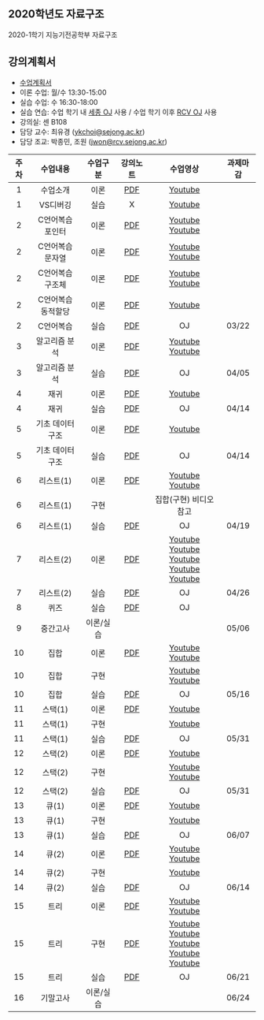 
## 2020학년도 자료구조
2020-1학기 지능기전공학부 자료구조 

## 강의계획서
- [수업계획서](https://github.com/sejongresearch/2020.Spring.DataStructure/blob/master/%E1%84%80%E1%85%A1%E1%86%BC%E1%84%8B%E1%85%B4%E1%84%80%E1%85%A8%E1%84%92%E1%85%AC%E1%86%A8%E1%84%89%E1%85%A5.pdf)
- 이론 수업: 월/수 13:30-15:00 
- 실습 수업: 수 16:30-18:00
- 실습 연습: 수업 학기 내 [세종 OJ](https://oj.sejong.ac.kr/) 사용 / 수업 학기 이후 [RCV OJ](http://server.rcv.sejong.ac.kr/) 사용 
- 강의실: 센 B108
- 담당 교수: 최유경 (ykchoi@sejong.ac.kr)
- 담당 조교: 박종민, 조원 (jwon@rcv.sejong.ac.kr)

| 주차 | 수업내용 | 수업구분 |  강의노트 | 수업영상 | 과제마감 |
|:---:|:---:|:---:|:---:|:---:|:---:|
| 1 |  수업소개 | 이론 |[PDF](https://github.com/sejongresearch/2020.Spring.DataStructure/blob/master/LectureNote/%E1%84%8C%E1%85%A1%E1%84%85%E1%85%AD%E1%84%80%E1%85%AE%E1%84%8C%E1%85%A9_Intro_0315.pdf)| [Youtube](https://youtu.be/O5jodXjR084) |  |
| 1 | VS디버깅 | 실습 | X | [Youtube](https://youtu.be/7Ong15zyNjk) |  |
| 2 | C언어복습 <br> 포인터 | 이론 | [PDF](https://github.com/sejongresearch/2020.Spring.DataStructure/blob/master/LectureNote/9%E1%84%8C%E1%85%A1%E1%86%BC%20%E1%84%91%E1%85%A9%E1%84%8B%E1%85%B5%E1%86%AB%E1%84%90%E1%85%A5(%E1%84%8E%E1%85%AC%E1%84%8B%E1%85%B2%E1%84%80%E1%85%A7%E1%86%BC).pdf) | [Youtube](https://youtu.be/f69fB5dhHdQ) <br> [Youtube](https://youtu.be/fMJpcjrYHd0) |  |
| 2 | C언어복습 <br> 문자열 | 이론 | [PDF](https://github.com/sejongresearch/2020.Spring.DataStructure/blob/master/LectureNote/10%E1%84%8C%E1%85%A1%E1%86%BC%E1%84%86%E1%85%AE%E1%86%AB%E1%84%8C%E1%85%A1%E1%84%8B%E1%85%A7%E1%86%AF(%E1%84%8E%E1%85%AC%E1%84%8B%E1%85%B2%E1%84%80%E1%85%A7%E1%86%BC).pdf) | [Youtube](https://youtu.be/CkilrQQPvnY) <br> [Youtube](https://youtu.be/Sc0bQnRqnJs) |  |
| 2 | C언어복습 <br> 구조체 | 이론 | [PDF](https://github.com/sejongresearch/2020.Spring.DataStructure/blob/master/LectureNote/11%E1%84%8C%E1%85%A1%E1%86%BC%20%E1%84%80%E1%85%AE%E1%84%8C%E1%85%A9%E1%84%8E%E1%85%A6-20191014.pdf) | [Youtube](https://youtu.be/qpn1rlvN_jY) <br> [Youtube](https://youtu.be/21dmXKGGep8) |  |
| 2 | C언어복습 <br> 동적할당 | 이론 | [PDF](https://github.com/sejongresearch/2020.Spring.DataStructure/blob/master/LectureNote/12%EC%9E%A5%20%EB%8F%99%EC%A0%81%ED%95%A0%EB%8B%B9.pdf) | [Youtube](https://youtu.be/MZ46hNAs4bs) |  |
| 2 | C언어복습 | 실습 | [PDF](https://www.dropbox.com/s/0ifi00guobtnj4l/%EC%9E%90%EB%A3%8C%EA%B5%AC%EC%A1%B0%EC%8B%A4%EC%8A%B5-1%EC%A3%BC%EC%B0%A8_C%EB%B3%B5%EC%8A%B5-20180308.pdf?dl=0) | OJ |  03/22 |
| 3 | 알고리즘 분석 | 이론 | [PDF](https://github.com/sejongresearch/2020.Spring.DataStructure/blob/master/LectureNote/%E1%84%80%E1%85%A1%E1%86%BC%E1%84%8B%E1%85%B401-%E1%84%8B%E1%85%A1%E1%86%AF%E1%84%80%E1%85%A9%E1%84%85%E1%85%B5%E1%84%8C%E1%85%B3%E1%86%B7%20%E1%84%87%E1%85%AE%E1%86%AB%E1%84%89%E1%85%A5%E1%86%A8.pdf)| [Youtube](https://youtu.be/dXZZCZQXJyc) <br> [Youtube](https://youtu.be/-4Q3CB1Ny7E) |  | 
| 3 | 알고리즘 분석 | 실습 | [PDF](https://www.dropbox.com/s/ll46d9hsojlyzjp/%EC%9E%90%EB%A3%8C%EA%B5%AC%EC%A1%B0%EC%8B%A4%EC%8A%B5-2%EC%A3%BC%EC%B0%A8_%EB%B6%84%EC%84%9D-20190315.pdf?dl=0) | OJ |  04/05 |
| 4 | 재귀 | 이론 | [PDF](https://github.com/sejongresearch/2020.Spring.DataStructure/blob/master/LectureNote/%E1%84%80%E1%85%A1%E1%86%BC%E1%84%8B%E1%85%B402-%E1%84%8C%E1%85%A2%E1%84%80%E1%85%B1.pdf)| [Youtube](https://youtu.be/MGLhSmp0g8c) |  |
| 4 | 재귀 | 실습 | [PDF](https://www.dropbox.com/s/ztqnpexvep9uoo9/%EC%9E%90%EB%A3%8C%EA%B5%AC%EC%A1%B0%EC%8B%A4%EC%8A%B5-3%EC%A3%BC%EC%B0%A8_%EC%9E%AC%EA%B7%80-20190322.pdf?dl=0) | OJ |  04/14 |
| 5 | 기초 데이터 구조 | 이론 | [PDF](https://github.com/sejongresearch/2020.Spring.DataStructure/blob/master/LectureNote/%E1%84%80%E1%85%A1%E1%86%BC%E1%84%8B%E1%85%B403-%E1%84%80%E1%85%B5%E1%84%8E%E1%85%A9%20%E1%84%83%E1%85%A6%E1%84%8B%E1%85%B5%E1%84%90%E1%85%A5%E1%84%80%E1%85%AE%E1%84%8C%E1%85%A9.pdf)| [Youtube](https://youtu.be/aIzz1bOOjEg) | |
| 5 | 기초 데이터 구조 | 실습 | [PDF](https://www.dropbox.com/s/9hxybx6vgw63gvw/%EC%9E%90%EB%A3%8C%EA%B5%AC%EC%A1%B0%EC%8B%A4%EC%8A%B5-4%EC%A3%BC%EC%B0%A8_%EA%B8%B0%EC%B4%88%EB%8D%B0%EC%9D%B4%ED%84%B0%EA%B5%AC%EC%A1%B0-20190329.pdf?dl=0) | OJ |  04/14 |
| 6 | 리스트(1) | 이론 | [PDF](https://github.com/sejongresearch/2020.Spring.DataStructure/blob/master/LectureNote/%E1%84%80%E1%85%A1%E1%86%BC%E1%84%8B%E1%85%B404-%E1%84%85%E1%85%B5%E1%84%89%E1%85%B3%E1%84%90%E1%85%B3.pdf)|  [Youtube](https://youtu.be/M7KTlDgHUHI) <br> [Youtube](https://youtu.be/uw5DbP3jICA) | |
| 6 | 리스트(1) | 구현 | | 집합(구현) 비디오 참고 |  |
| 6 | 리스트(1) | 실습 | [PDF](https://github.com/sejongresearch/2020.Spring.DataStructure/blob/master/HW/%E1%84%8C%E1%85%A1%E1%84%85%E1%85%AD%E1%84%80%E1%85%AE%E1%84%8C%E1%85%A9%E1%84%89%E1%85%B5%E1%86%AF%E1%84%89%E1%85%B3%E1%86%B8-5%E1%84%8C%E1%85%AE%E1%84%8E%E1%85%A1_%E1%84%8B%E1%85%A7%E1%86%AB%E1%84%80%E1%85%A7%E1%86%AF%E1%84%85%E1%85%B5%E1%84%89%E1%85%B3%E1%84%90%E1%85%B3(1)-20190313.pdf) | OJ |  04/19 |
| 7 | 리스트(2) | 이론 | [PDF](https://github.com/sejongresearch/2020.Spring.DataStructure/blob/master/LectureNote/%E1%84%80%E1%85%A1%E1%86%BC%E1%84%8B%E1%85%B404-%E1%84%85%E1%85%B5%E1%84%89%E1%85%B3%E1%84%90%E1%85%B3.pdf) |  [Youtube](https://youtu.be/9oTYgj4EY-A) <br> [Youtube](https://youtu.be/F0cCqadITO4) <br> [Youtube](https://youtu.be/M3y3zb9r_qw) <br> [Youtube](https://youtu.be/19Z4nSydrrQ) <br> [Youtube](https://youtu.be/AXPhHGnFWao)  | |
| 7 | 리스트(2) | 실습 | [PDF](https://github.com/sejongresearch/2020.Spring.DataStructure/blob/master/HW/%E1%84%8C%E1%85%A1%E1%84%85%E1%85%AD%E1%84%80%E1%85%AE%E1%84%8C%E1%85%A9%E1%84%89%E1%85%B5%E1%86%AF%E1%84%89%E1%85%B3%E1%86%B8-6%E1%84%8C%E1%85%AE%E1%84%8E%E1%85%A1_%E1%84%85%E1%85%B5%E1%84%89%E1%85%B3%E1%84%90%E1%85%B3(2)-20170321.pdf) | OJ|  04/26 |
| 8 | 퀴즈 | 실습 | [PDF](https://github.com/sejongresearch/2020.Spring.DataStructure/files/4571397/-.1.A.-20200429.pdf) | OJ |   |
| 9 | 중간고사 | 이론/실습 |  | |  05/06 |
| 10 | 집합 | 이론 | [PDF](https://github.com/sejongresearch/2020.Spring.DataStructure/blob/master/LectureNote/%E1%84%80%E1%85%A1%E1%86%BC%E1%84%8B%E1%85%B405-%E1%84%8C%E1%85%B5%E1%86%B8%E1%84%92%E1%85%A1%E1%86%B8.pdf) | [Youtube](https://youtu.be/S1BzIaXt7nc) <br> [Youtube](https://youtu.be/LnjxyD0lV6A) |  | 
| 10 | 집합 | 구현 |  | [Youtube](https://youtu.be/uybamFeYaCg) <br> [Youtube](https://youtu.be/quBRDaQws0M) |  |  
| 10 | 집합 | 실습 | [PDF](https://github.com/sejongresearch/2020.Spring.DataStructure/blob/master/HW/%EC%9E%90%EB%A3%8C%EA%B5%AC%EC%A1%B0%EC%8B%A4%EC%8A%B5-7%EC%A3%BC%EC%B0%A8_%EC%A7%91%ED%95%A9-20200520-%EC%B5%9C%EC%9C%A0%EA%B2%BD.pdf) | OJ |  05/16 |  
| 11 | 스택(1) | 이론 | [PDF](https://github.com/sejongresearch/2020.Spring.DataStructure/blob/master/LectureNote/%E1%84%80%E1%85%A1%E1%86%BC%E1%84%8B%E1%85%B406-%E1%84%89%E1%85%B3%E1%84%90%E1%85%A2%E1%86%A8.pdf) | [Youtube](https://youtu.be/D0LuvNcdm9w) |  |
| 11 | 스택(1) | 구현 |  | [Youtube](https://youtu.be/A4dGvD-7-BY) |  |
| 11 | 스택(1) | 실습 | [PDF](https://www.dropbox.com/s/p0tkv180xq2suf4/%EC%9E%90%EB%A3%8C%EA%B5%AC%EC%A1%B0%EC%8B%A4%EC%8A%B5-9%EC%A3%BC%EC%B0%A8_%EC%8A%A4%ED%83%9D%281%29-20190503.pdf?dl=0) | OJ |  05/31 |
| 12 | 스택(2) | 이론 | [PDF](https://github.com/sejongresearch/2020.Spring.DataStructure/blob/master/LectureNote/%E1%84%80%E1%85%A1%E1%86%BC%E1%84%8B%E1%85%B406-%E1%84%89%E1%85%B3%E1%84%90%E1%85%A2%E1%86%A8_20190510.pdf) | [Youtube](https://youtu.be/NzXZtxwjKJE) |  |
| 12 | 스택(2) | 구현 |  | [Youtube](https://youtu.be/R01ewtDJDao) <br> [Youtube](https://youtu.be/5t73ChL9APg) |  |
| 12 | 스택(2) | 실습 | [PDF](https://www.dropbox.com/s/tjz3v8mgwnqii13/%EC%9E%90%EB%A3%8C%EA%B5%AC%EC%A1%B0%EC%8B%A4%EC%8A%B5-10%EC%A3%BC%EC%B0%A8_%EC%8A%A4%ED%83%9D%282%29-20190510.pdf?dl=0) | OJ |  05/31 |
| 13 | 큐(1) | 이론 | [PDF](https://github.com/sejongresearch/2020.Spring.DataStructure/blob/master/LectureNote/%E1%84%80%E1%85%A1%E1%86%BC%E1%84%8B%E1%85%B407-%E1%84%8F%E1%85%B2-%E1%84%8E%E1%85%AC%E1%84%8B%E1%85%B2%E1%84%80%E1%85%A7%E1%86%BC.pdf) | [Youtube](https://youtu.be/liDLL_dqpfs) |  |
| 13 | 큐(1) | 구현 |  | [Youtube](https://youtu.be/d_fy8LUzxgM) |  |
| 13 | 큐(1) | 실습 | [PDF](https://www.dropbox.com/s/1ja9casd93mrpiz/%EC%9E%90%EB%A3%8C%EA%B5%AC%EC%A1%B0%EC%8B%A4%EC%8A%B5-11%EC%A3%BC%EC%B0%A8_%ED%81%90-20190517.pdf?dl=0) | OJ |  06/07 |
| 14 | 큐(2) | 이론 | [PDF](https://github.com/sejongresearch/2020.Spring.DataStructure/blob/master/LectureNote/%E1%84%80%E1%85%A1%E1%86%BC%E1%84%8B%E1%85%B407-%E1%84%8F%E1%85%B2-%E1%84%8E%E1%85%AC%E1%84%8B%E1%85%B2%E1%84%80%E1%85%A7%E1%86%BC.pdf) | [Youtube](https://youtu.be/pG0Oa-u1reU) <br> [Youtube](https://youtu.be/yYHoI2nTb78) |  |
| 14 | 큐(2) | 구현 |  | [Youtube](https://youtu.be/em-Q_w1okpA) |  |
| 14 | 큐(2) | 실습 | [PDF]() | OJ |  06/14 |
| 15 | 트리 | 이론 | [PDF](https://github.com/sejongresearch/2020.Spring.DataStructure/blob/master/LectureNote/%E1%84%80%E1%85%A1%E1%86%BC%E1%84%8B%E1%85%B408-%E1%84%90%E1%85%B3%E1%84%85%E1%85%B5-20200607.pdf) | [Youtube](https://youtu.be/e9pJRpguR7I) <br> [Youtube](https://youtu.be/jShaMVPKGPE) |  |
| 15 | 트리 | 구현 | [PDF](https://github.com/sejongresearch/2020.Spring.DataStructure/blob/master/LectureNote/%E1%84%80%E1%85%A1%E1%86%BC%E1%84%8B%E1%85%B408-%E1%84%90%E1%85%B3%E1%84%85%E1%85%B5-%E1%84%89%E1%85%B5%E1%86%AF%E1%84%89%E1%85%B3%E1%86%B8-20200615.pdf) | [Youtube](https://youtu.be/LPPGk8MeL2M) <br> [Youtube](https://youtu.be/AWwBPxyIdR8) <br> [Youtube](https://youtu.be/zp4jeUeY_v4) <br> [Youtube](https://youtu.be/n6WuTrIVA0Y) <br> [Youtube](https://youtu.be/WvtV6iMHn-I) |  |
| 15 | 트리 | 실습 | [PDF]() | OJ |  06/21 |
| 16 | 기말고사 | 이론/실습  |  | |  06/24 |















